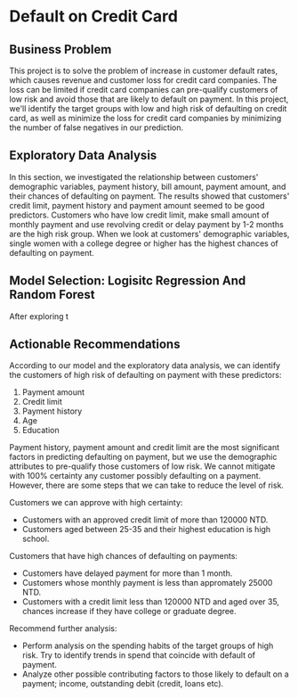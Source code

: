 # Default on Credit Card

## Business Problem
This project is to solve the problem of increase in customer default rates, which causes revenue and customer loss for credit card companies. The loss can be limited if credit card companies can pre-qualify customers of low risk and avoid those that are likely to default on payment. In this project, we'll identify the target groups with low and high risk of defaulting on credit card, as well as minimize the loss for credit card companies by minimizing the number of false negatives in our prediction.     

## Exploratory Data Analysis
In this section, we investigated the relationship between customers' demographic variables, payment history, bill amount, payment amount, and their chances of defaulting on payment. The results showed that customers' credit limit, payment history and payment amount seemed to be good predictors. Customers who have low credit limit, make small amount of monthly payment and use revolving credit or delay payment by 1-2 months are the high risk group. When we look at customers' demographic variables, single women with a college degree or higher has the highest chances of defaulting on payment.     

## Model Selection: Logisitc Regression And Random Forest 

After exploring t

## Actionable Recommendations
According to our model and the exploratory data analysis, we can identify the customers of high risk of defaulting on payment with these predictors:

1. Payment amount
2. Credit limit
3. Payment history
4. Age
5. Education

Payment history, payment amount and credit limit are the most significant factors in predicting defaulting on payment, but we use the demographic attributes to pre-qualify those customers of low risk. We cannot mitigate with 100% certainty any customer possibly defaulting on a payment. However, there are some steps that we can take to reduce the level of risk.

Customers we can approve with high certainty:
- Customers with an approved credit limit of more than 120000 NTD.
- Customers aged between 25-35 and their highest education is high school.

Customers that have high chances of defaulting on payments:
- Customers have delayed payment for more than 1 month.
- Customers whose monthly payment is less than appromately 25000 NTD.
- Customers with a credit limit less than 120000 NTD and aged over 35, chances increase if they have college or graduate degree.

Recommend further analysis:
- Perform analysis on the spending habits of the target groups of high risk. Try to identify trends in spend that coincide with default of payment.
- Analyze other possible contributing factors to those likely to default on a payment; income, outstanding debit (credit, loans etc).
